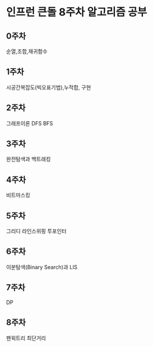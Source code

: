 # 인프런 큰돌 8주차 알고리즘 공부
## 0주차
순열,조합,재귀함수
## 1주차
시공간복잡도(빅오표기법),누적합, 구현 
## 2주차
그래프이론 DFS BFS
## 3주차
완전탐색과 백트래킹
## 4주차
비트마스킹
## 5주차
그리디 라인스위핑 투포인터
## 6주차
이분탐색(Binary Search)과 LIS
## 7주차
DP
## 8주차
펜윅트리 최단거리
